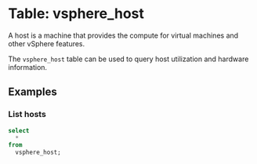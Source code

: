 # Table: vsphere_host

A host is a machine that provides the compute for virtual machines and other vSphere features.

The `vsphere_host` table can be used to query host utilization and hardware information.

## Examples

### List hosts

```sql
select
  *
from
  vsphere_host;
```